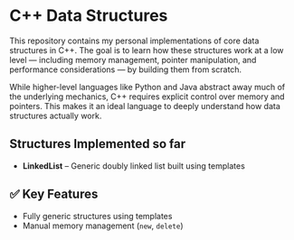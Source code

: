 # C++ Data Structures

This repository contains my personal implementations of core data structures in C++. The goal is to learn how these structures work at a low level — including memory management, pointer manipulation, and performance considerations — by building them from scratch.

While higher-level languages like Python and Java abstract away much of the underlying mechanics, C++ requires explicit control over memory and pointers. This makes it an ideal language to deeply understand how data structures actually work.

##  Structures Implemented so far

- **LinkedList** – Generic doubly linked list built using templates

## ✅ Key Features

- Fully generic structures using templates
- Manual memory management (`new`, `delete`)
